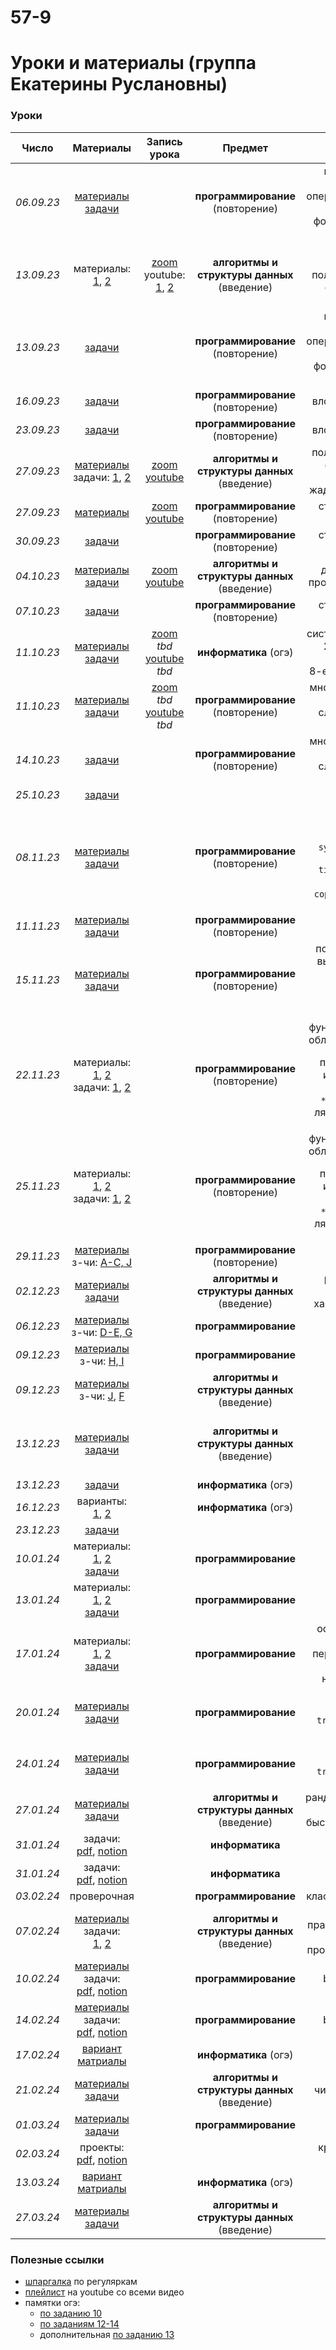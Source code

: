# 57-9

# Уроки и материалы (группа Екатерины Руслановны)


### Уроки
| **Число**  | **Материалы** | **Запись урока** | **Предмет** | **Темы урока** |
|:----------:|:-------------:|:----------------:|:--------------:|:--------------:|
| _06.09.23_ | [материалы](https://academy.yandex.ru/handbook/python/article/vvod-i-vyvod-dannykh-operatsii-s-chislami-strokami-formatirovaniye)<br>[задачи](https://new.contest.yandex.ru/41233) |                  | **программирование** (повторение) | ввод и вывод данных,<br>операции с числами и строками,<br>форматирование, типы |
| _13.09.23_ | материалы:<br>[1](https://academy.yandex.ru/handbook/algorithms/article/algoritmy-i-slozhnost), [2](https://academy.yandex.ru/handbook/algorithms/article/polnyj-perebor-i-optimizaciya-perebora) | [zoom](https://drive.google.com/drive/folders/1YHhyOXpel_EfCQUhUuilA6sWxv5KFFHH?usp=sharing)<br>youtube: [1](https://youtu.be/sv9RTYVN-Rs), [2](https://youtu.be/npRR1yGTI6s) | **алгоритмы и структуры данных** (введение) | aлгоритмы и сложность,<br>полный перебор и оптимизация перебора |
| _13.09.23_ | [задачи](https://new.contest.yandex.ru/41233) |                  | **программирование** (повторение) | ввод и вывод данных,<br>операции с числами и строками,<br>форматирование, типы |
| _16.09.23_ | [задачи](https://new.contest.yandex.ru/41236) |  | **программирование** (повторение) | вложенные циклы |
| _23.09.23_ | [задачи](https://new.contest.yandex.ru/41236) |  | **программирование** (повторение) | вложенные циклы |
| _27.09.23_ | [материалы](https://academy.yandex.ru/handbook/algorithms/article/zhadnye-algoritmy)<br>задачи: [1](https://new.contest.yandex.ru/48556), [2](https://new.contest.yandex.ru/48557) | [zoom](https://drive.google.com/drive/folders/1bVEkd-a2l1kGMGAG2o_XSR9CYYe294rv?usp=sharing) <br>[youtube](https://youtu.be/SYxkI40-DD8) | **алгоритмы и структуры данных** (введение) | полный перебор и оптимизация перебора,<br>жадные алгоритмы |
| _27.09.23_ | [материалы](https://academy.yandex.ru/handbook/python/article/stroki-kortezhi-spiski) | [zoom](https://drive.google.com/drive/folders/1fPRWZ358WWoMdmAGT2zbCmp3IRfqysFx?usp=sharing) <br>[youtube](https://youtu.be/_8GbAahs2iI) | **программирование** (повторение) | строки, списки, кортежи |
| _30.09.23_ | [задачи](https://new.contest.yandex.ru/41237) |                  | **программирование** (повторение) | строки, списки, кортежи |
| _04.10.23_ | [материалы](https://academy.yandex.ru/handbook/algorithms/article/dinamicheskoe-programmirovanie)<br>[задачи](https://new.contest.yandex.ru/48558) | [zoom](https://drive.google.com/drive/folders/1V1y2ngkabIJ5Zg8Dbr8w_G6Lj2oPJgWU?usp=drive_link)<br>[youtube](https://youtu.be/xP1uksjWbyE) | **алгоритмы и структуры данных** (введение) | динамическое программирование |
| _07.10.23_ |  [задачи](https://new.contest.yandex.ru/41237) |                  | **программирование** (повторение) | строки, списки, кортежи |
| _11.10.23_ | [материалы<br>задачи](/системы_счисления.pdf) | [zoom]() *tbd*<br>[youtube]() *tbd* | **информатика** (огэ) | системы счисления:<br>2-ичная, 16-еричнавя,<br>8-еричнаяперевод |
| _11.10.23_ | [материалы](https://academy.yandex.ru/handbook/python/article/mnozhestva-slovari)<br>[задачи](https://new.contest.yandex.ru/41238) | [zoom]() *tbd*<br>[youtube]() *tbd* | **программирование** (повторение) | множества: `set()` и их методы<br>словари: `dict()`<br>и их методы |
| _14.10.23_ | [задачи](https://new.contest.yandex.ru/41238) |  | **программирование** (повторение) | множества: `set()` и их методы<br>словари: `dict()`<br>и их методы |
| _25.10.23_ | [задачи](/halloween.pdf) |  |  |  |
| _08.11.23_ | [материалы](https://academy.yandex.ru/handbook/python/article/spisochnye-vyrazheniya-model-pamyati-dlya-tipov-yazyka-python)<br>[задачи](https://new.contest.yandex.ru/41239) |  | **программирование** (повторение) | списочные выражения<br>память `sys.getsizeof()`<br>время `timeit.timeit()`<br>методы `copy.deepcopy()` и `copy.copy()` |
| _11.11.23_ | [материалы](https://academy.yandex.ru/handbook/python/article/vstroennye-vozmozhnosti-po-rabote-s-kollekciyami)<br>[задачи](https://new.contest.yandex.ru/41240) |  | **программирование** (повторение) |  |
| _15.11.23_ | [материалы](https://academy.yandex.ru/handbook/python/article/potokovyj-vvodvyvod-rabota-s-tekstovymi-fajlami-json)<br>[задачи](https://new.contest.yandex.ru/41241) |  | **программирование** (повторение) | потоковый ввод/вывод `sys.stdin`<br>работа с текстовыми файлами<br>JSON `json` |
| _22.11.23_ | материалы:<br>[1](https://education.yandex.ru/handbook/python/article/funkcii-oblasti-vidimosti-peredacha-parametrov-v-funkcii), [2](https://education.yandex.ru/handbook/python/article/pozicionnye-i-imenovannye-argumenty-funkcii-vysshih-poryadkov-lyambda-funkcii)<br>задачи: [1](https://new.contest.yandex.ru/41242), [2](https://new.contest.yandex.ru/41243) |  | **программирование** (повторение) | функции `def`, `return`<br>области видимости `global`<br>позиционные и именованные аргументы<br>`*args`, `**kwargs`<br>лямбда-функции `lambda` |
| _25.11.23_ | материалы:<br>[1](https://education.yandex.ru/handbook/python/article/funkcii-oblasti-vidimosti-peredacha-parametrov-v-funkcii), [2](https://education.yandex.ru/handbook/python/article/pozicionnye-i-imenovannye-argumenty-funkcii-vysshih-poryadkov-lyambda-funkcii)<br>задачи: [1](https://new.contest.yandex.ru/41242), [2](https://new.contest.yandex.ru/41243) |  | **программирование** (повторение) | функции `def`, `return`<br>области видимости `global`<br>позиционные и именованные аргументы<br>`*args`, `**kwargs`<br>лямбда-функции `lambda` |
| _29.11.23_ | [материалы](https://education.yandex.ru/handbook/python/article/rekursiya-dekoratory-generatory)<br>з-чи: [A-C, J](https://new.contest.yandex.ru/41244) |  | **программирование** (повторение) | рекурсия |
| _02.12.23_ | [материалы](https://education.yandex.ru/handbook/algorithms/article/rekursivnye-algoritmy)<br>[задачи](https://new.contest.yandex.ru/48568) |  | **алгоритмы и структуры данных** (введение) | рекурсивные алгоритмы:<br>ханойские башни |
| _06.12.23_ | [материалы](https://education.yandex.ru/handbook/python/article/rekursiya-dekoratory-generatory)<br>з-чи: [D-E, G](https://new.contest.yandex.ru/41244) |  | **программирование** | декораторы |
| _09.12.23_ | [материалы](https://education.yandex.ru/handbook/python/article/rekursiya-dekoratory-generatory)<br>з-чи: [H, I](https://new.contest.yandex.ru/41244) |  | **программирование** | генераторы |
| _09.12.23_ | [материалы](https://colab.research.google.com/drive/1pV07of1EHbzQcJqppfYWaaVkPZYgBEus?usp=sharing)<br>з-чи: [J](https://new.contest.yandex.ru/41242), [F](https://new.contest.yandex.ru/41244) |  | **алгоритмы и структуры данных** (введение) | сортировка слиянием |
| _13.12.23_ | [материалы](https://education.yandex.ru/handbook/algorithms/article/razdelyaj-i-vlastvuj)<br>[задачи](https://new.contest.yandex.ru/48569) |  | **алгоритмы и структуры данных** (введение) | алгоритмы «разделяй и властвуй»:<br>сортировка слиянием |
| _13.12.23_ | [задачи](/эксель.pdf) |  | **информатика** (огэ) |  |
| _16.12.23_ | варианты:<br>[1](/вариант_1.pdf), [2](/вариант_2.pdf) |  | **информатика** (огэ) |  |
| _23.12.23_ | [задачи](/new_year.pdf) |  |  |  |
| _10.01.24_ | материалы:<br>[1](https://education.yandex.ru/handbook/python/article/obuektnaya-model-python-klassy-polya-i-metody), [2](https://colab.research.google.com/drive/13cEFJw4y7cT_NbF6-_HCrM7LX8gCV58I)<br>[задачи](https://new.contest.yandex.ru/41245) |  | **программирование** | ооп: классы |
| _13.01.24_ | материалы:<br>[1](https://education.yandex.ru/handbook/python/article/obuektnaya-model-python-klassy-polya-i-metody), [2](https://colab.research.google.com/drive/13cEFJw4y7cT_NbF6-_HCrM7LX8gCV58I)<br>[задачи](https://new.contest.yandex.ru/41245) |  | **программирование** | ооп: классы |
| _17.01.24_ | материалы:<br>[1](https://education.yandex.ru/handbook/python/article/volshebnye-metody-pereopredelenie-metodov-nasledovanie), [2](https://colab.research.google.com/drive/13cEFJw4y7cT_NbF6-_HCrM7LX8gCV58I)<br>[задачи](https://new.contest.yandex.ru/41246) |  | **программирование** | ооп: волшебные методы,<br>переопределение методов<br>наследование |
| _20.01.24_ | [материалы](https://education.yandex.ru/handbook/python/article/model-isklyuchenij-python-try-except-else-finally-moduli)<br>[задачи](https://new.contest.yandex.ru/41247) |  | **программирование** | модель исключений:<br>`try`, `except`, `else`, `finally` |
| _24.01.24_ | [материалы](https://education.yandex.ru/handbook/python/article/model-isklyuchenij-python-try-except-else-finally-moduli)<br>[задачи](https://new.contest.yandex.ru/41247) |  | **программирование** | модель исключений:<br>`try`, `except`, `else`, `finally` |
| _27.01.24_ | [материалы](https://education.yandex.ru/handbook/algorithms/article/randomizirovannye-algoritmy)<br>[задачи](https://new.contest.yandex.ru/48570) |  | **алгоритмы и структуры данных** (введение) | рандомизированные алгоритмы:<br>быстрая сортировка |
| _31.01.24_ | задачи:<br>[pdf](/html.pdf), [notion](https://what-katie-did.notion.site/html-6cf1918c5c8f4576973b2ccc8d9ed4bd) |  | **информатика** | html |
| _31.01.24_ | задачи:<br>[pdf](/html.pdf), [notion](https://what-katie-did.notion.site/html-6cf1918c5c8f4576973b2ccc8d9ed4bd) |  | **информатика** | html |
| _03.02.24_ | проверочная |  | **программирование** | классы, исключения |
| _07.02.24_ | [материалы](https://education.yandex.ru/handbook/algorithms/article/zadacha-maksimalnoe-proizvedenie)<br>задачи:<br>[1](https://new.contest.yandex.ru/42492), [2](https://new.contest.yandex.ru/42734) |  | **алгоритмы и структуры данных** (введение) | решение практических задач по программированию |
| _10.02.24_ | [материалы](https://colab.research.google.com/drive/1GdFu6CV_f2qYCwnSCrGXz94fmzbE-YyV?usp=sharing)<br>задачи:<br>[pdf](/beautiful_soup.pdf), [notion](https://what-katie-did.notion.site/beautiful-soup-07030c0d6ca34840bea2a7314bc2893b) |  | **программирование** | beautiful soup |
| _14.02.24_ | [материалы](https://colab.research.google.com/drive/1GdFu6CV_f2qYCwnSCrGXz94fmzbE-YyV?usp=sharing)<br>задачи:<br>[pdf](/beautiful_soup.pdf), [notion](https://what-katie-did.notion.site/beautiful-soup-07030c0d6ca34840bea2a7314bc2893b) |  | **программирование** | beautiful soup |
| _17.02.24_ | [вариант](/вариант_3.pdf)<br>[матриалы](https://drive.google.com/drive/folders/1ZrXsvTZeRlvLgiEl-GHVu449Ak4muITd) |  | **информатика** (огэ) |  |
| _21.02.24_ | [материалы](https://education.yandex.ru/handbook/algorithms/article/zadachi-o-chislah-fibonachchi)<br>[задачи](https://new.contest.yandex.ru/47496) |  | **алгоритмы и структуры данных** (введение) | числа фибоначчи |
| _01.03.24_ | [материалы](https://colab.research.google.com/drive/13gelSvdfhm8If1_V8J5WLYWWL698azHk?usp=sharing)<br>[задачи](https://new.contest.yandex.ru/41250) |  | **программирование** | бибилиотека `requests` |
| _02.03.24_ | проекты:<br>[pdf](/home_project/), [notion](https://what-katie-did.notion.site/02-03-14-03-dc02e67df80a443bad3b03edff2ed30d?pvs=4) |  |  | крулинг сайта с отзывами |
| _13.03.24_ | [вариант](/вариант_4.pdf)<br>[матриалы](https://drive.google.com/drive/folders/1ZrXsvTZeRlvLgiEl-GHVu449Ak4muITd) |  | **информатика** (огэ) |  |
| _27.03.24_ | [материалы](https://education.yandex.ru/handbook/algorithms/article/vychislenie-nok-i-nod)<br>[задачи](https://new.contest.yandex.ru/47560) |  | **алгоритмы и структуры данных** (введение) | нод и нок |
<!---
| _07.11.22_ | [тетрадка](https://colab.research.google.com/drive/17vRgsEZjBd4vNdf1QBKqfzgWKR-peKI_?usp=sharing) |  | кортежи: `tuple()`<br>множества: `set()`, `frozenset()` |
| _11.11.22_ | [задачи](/работа_на_уроке_(11.11).pdf) |  |  |
| _12.11.22_ | [задачи](/работа_на_уроке_(12.11).pdf) |  |  |
| _14.11.22_ | [тетрадка](https://colab.research.google.com/drive/1y-7GmIv75GWNlgIVbbFJM3q-ScUGtnjZ?usp=sharing) | [zoom](https://drive.google.com/drive/folders/1IUlE-rYBI7Xc4kJC4_p7yvjsymJBSCnw?usp=share_link)<br>[youtube](https://youtu.be/NNMgVtPIUpQ) | путь к файлу: абсолютный / относительный<br>`os`, `pathlib.Path`, `wget.download()`<br>файлы: `'r'`<br>`open()`, `with open(...) as ...`, `.close()`<br>`.read()`, `.readline()`, `.readline()` |
| _18.11.22_ | [тетрадка](https://colab.research.google.com/drive/1b3PtnE0xELR7vFvC8bTXw4sBfTOzqXly?usp=sharing)<br>[задачи](/работа_на_уроке_(18.11).pdf) |  | файлы: `'w'`<br>`.write()`, `.writelines()` |
| _19.11.22_ | [задачи](/работа_на_уроке_(18.11).pdf) |  |  |
| _18.11.22_ | [тетрадка](https://colab.research.google.com/drive/1XFYjW1dJs2e5Ai28q8Tnmlg5juXAIHTY?usp=sharing) |  | словари: `dict()`<br>`.get()`<br>`.items()`, `.keys()`, `.values()`<br>сортировка по ключу / значению |
| _25.11.22_ | [задачи](/работа_на_уроке_(25-26.11).pdf) |  |  |
| _26.11.22_ | [задачи](/работа_на_уроке_(25-26.11).pdf) |  |  |
| _28.11.22_ | [задачи](/работа_на_уроке_(28.11).pdf) |  |  |
| _02.12.22_ | [задачи](/работа_на_уроке_(28.11).pdf) |  |  |
| _03.12.22_ | [задачи](/работа_на_уроке_(03.12).pdf) |  |  |
| _05.12.22_ | [тетрадка](https://colab.research.google.com/drive/1sYfTu_e8T2gZazDyTK3AfcotCbgiml4q?usp=sharing) | [zoom](https://drive.google.com/drive/folders/10XjtOn_UgKRtsIx8gfJSB_LGGcHu9k7H?usp=share_link)<br>[youtube](https://youtu.be/mmX9aI2_ixM) | обработка: `pymorphy2`<br>`.MorphAnalyzer().parse()`, `.normal_form`, `.tag`<br>`.inflect()`, `.lexeme` |
| _09.12.22_ | [тетрадка](https://colab.research.google.com/drive/1sYfTu_e8T2gZazDyTK3AfcotCbgiml4q?usp=sharing) |  | предобработка: `nltk`<br>`.sent_tokenize()`, `.word_tokenize()`, `nltk.corpus.stopwords.words()` |
| _10.12.22_ | [задачи](/работа_на_уроке_(10.12).pdf) |  |  |
| _12.12.22_ | [проект](https://github.com/test-57pl/lectures-katia/blob/main/%D0%BF%D1%80%D0%BE%D0%B5%D0%BA%D1%82%20(12.12-19.12).md) |  |  |
| _24.12.22_ | [задачи](/работа_на_уроке_(24.12).pdf) |  |  |
| _09.01.23_ | [задачи](/работа_на_уроке_(09.01).pdf) |  |  |
| _13.01.23_ | [тетрадка](https://colab.research.google.com/drive/1YZGifrWPfoiI9sfgt9Y8IjKmK9xyxJOd?usp=sharing)<br>[задачи](/работа_на_уроке_(13.01).pdf) |  | файлы: повторение |
| _16.01.23_ | [тетрадка](https://colab.research.google.com/drive/1rB1ZrVMRdi9BtVUdorMyslGplYOaH8Qj?usp=sharing) | [zoom](https://drive.google.com/drive/folders/1Occ_tTUue5drfV9_B_EeTUycK4-n2Ts-?usp=sharing)<br>[youtube](https://youtu.be/08K0gRl8mdg) | JSON-файлы: `json`<br>`json.load() / json.loads()`<br>`json.dump() / json.dumps()`<br>модуль `random`, модуль `math`<br>`map()` |
| _20.01.23_ | [задачи](/работа_на_уроке_(20.01).pdf) |  |  |
| _21.01.23_ | [задачи](/работа_на_уроке_(20.01).pdf) |  |  |
| _23.01.23_ | [задачи](/работа_на_уроке_(23.01).pdf) |  |  |
| _27.01.23_ | [презентация](https://docs.google.com/presentation/d/1qi4H5uGxNsgz6Xd8XlnE6dYV4EpqnDDsZHceB05GUIg/edit?usp=sharing)<br>[тетрадка](https://colab.research.google.com/drive/1hSI1Vh579fHZsf0qCjiRdgMeuFPRemL_?usp=sharing)<br>[задачи](/CoNLL-U.pdf) | [zoom](https://drive.google.com/drive/folders/1xLbAOoGIPjaSVZmhfOSxA5fXrA2O3QFN?usp=share_link)<br>[youtube](https://youtu.be/xpE1QD5YsYA) | Universal Dependencies<br>CoNLL-U файлы: `conllu`<br>`.parse()` `.filter()` |
| _28.01.23_ | [задачи](/CoNLL-U.pdf) |  |  |
| _03.02.23_ | [тетрадка](https://colab.research.google.com/drive/115lNsLiYGPh3G3ApawIS0dfWElmxyn56?usp=sharing) |  | как пользоваться `.ipynb`?<br>MarkDown-rules |
| _04.02.23_ | [тетрадка с заданиями](https://colab.research.google.com/drive/1X0L8EX4MTExlddkOIuR0EnAlP-VQ4RfD?usp=sharing)<br>[задача](/расстояние.pdf) |  | динамическое программирование |
| _06.02.23_ | [задачи](/CoNLL-U_2.0.pdf) |  |  |
| _08.02.23_ | [тетрадка](https://colab.research.google.com/drive/16tQ5xRkyKnYQb5LNe3tDRaiVFKXLPr4v?usp=sharing)<br>[задачи](/работа_на_уроке_(08.02).pdf) |  | функции: `def`, `return`<br>`*args`, необязательные аргументы |
| _10.02.23_ | [задачи](/работа_на_уроке_(08.02).pdf) |  |  |
| _13.02.23_ | [задачи](/работа_на_уроке_(13.02).pdf) |  |  |
| _17.02.23_ | [задачи](/работа_на_уроке_(17.02).pdf) |  |  |
| _18.02.23_ | [задачи](/работа_на_уроке_(18.02).pdf) |  |  |
| _20.02.23_ | [задачи](/работа_на_уроке_(20.02).pdf) |  |  |
| _03.03.23_ | [задачи](/работа_на_уроке_(03.03).pdf) |  |  |
| _06.03.23_ | [тетрадка](https://colab.research.google.com/drive/16tQ5xRkyKnYQb5LNe3tDRaiVFKXLPr4v?usp=sharing)<br>[задачи](/работа_на_уроке_(06.03).pdf) |  | рекурсия<br>`global` |
| _10.03.23_ | [задачи](/работа_на_уроке_(10.03).pdf) |  |  |
| _13.03.23_ | [задачи](/работа_на_уроке_(13.03).pdf) |  |  |
| _07.04.23_ | [задачи](/работа_на_уроке_(07.04).pdf) |  |  |
| _10.04.23_ | [тетрадка](https://colab.research.google.com/drive/1bC3zpfX8FuplY6N-PYyYEuNSh5bSU7Q6?usp=sharing)<br>[задачи](/работа_на_уроке_(10.04).pdf) |  | CSV и TSV форматы: `csv`<br>`csv.reader()`, `csv.DictReader()`<br>`csv.writer()`, `csv.DictWriter()`<br>итераторы: `iter()`, `next()` |
| _14.04.23_ | [задачи](/работа_на_уроке_(14.04).pdf) |  |  |
| _15.04.23_ | [задачи](/работа_на_уроке_(15.04).pdf) |  |  |
| _17.04.23_ | [задачи](/работа_на_уроке_(17.04).pdf) |  |  |
| _21.04.23_ | [тетрадка](https://colab.research.google.com/drive/1UweVo_Jdc80Hwx4lFtioUGKaOoF54zR5?usp=sharing) |  | zip-файлы: модуль `zipfile`<br>файловая система: модуль `os`<br>функции: `lambda`, `zip()`, `all()`, `any()` |
| _22.04.23_ | [задачи](/работа_на_уроке_(22.04).pdf) |  |  |
| _28.04.23_ | [задачи](/работа_на_уроке_(28.04).pdf) |  |  |
| _05.05.23_ | [задачи](/работа_на_уроке_(05.05).pdf) |  |  |


### Домашнее задание
|    **Дедлайн<br>(с фидбеком)**   |    **Дедлайн<br>(окончательный)**   |                   **Ссылка**                   |
|:--------------------------------:|:-----------------------------------:|:----------------------------------------------:|
|       _29.09.22 23:59_           |          _06.10.22 23:59_           | [ДЗ1](https://classroom.github.com/a/JDx-LqEF) |
|       _15.10.22 23:59_           |          _22.10.22 23:59_           | [ДЗ2](https://classroom.github.com/a/DJvvPPSb) |
|       _09.11.22 23:59_           |          _16.11.22 23:59_           | [ДЗ3](https://classroom.github.com/a/TGgu0kMy) |
|       _26.11.22 23:59_           |          _03.12.22 23:59_           | [ДЗ4](https://classroom.github.com/a/QmNY0xdF) |
|       _09.02.23 23:59_           |          _19.02.23 23:59_           | [ДЗ5](https://classroom.github.com/a/TuZjYXOp) |
|                                  |          _14.03.23 21:00_           | [ДЗ6](https://contest.yandex.ru/contest/43926/) |
-->

### Полезные ссылки
* [шпаргалка](https://github.com/test-57pl/lectures-katia/blob/main/%D1%88%D0%BF%D0%B0%D1%80%D0%B3%D0%B0%D0%BB%D0%BA%D0%B0_regexp.png) по регуляркам
* [плейлист](https://youtube.com/playlist?list=PLR6kPcnxXu4DHHhdqvb41ZAF2niyGUh_t) на youtube со всеми видео
* памятки огэ:
  * [по заданию 10](/системы_счисления.pdf)
  * [по заданиям 12-14](/памятка_121314.pdf)
  * дополнительная [по заданию 13](/памятка_13.pdf)
